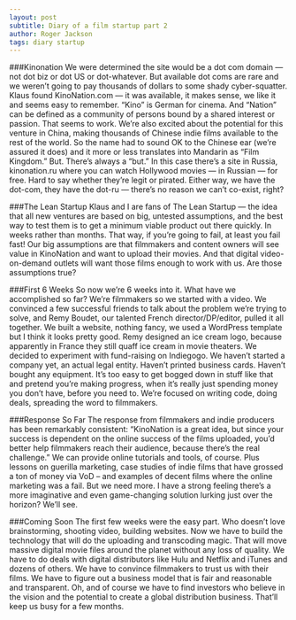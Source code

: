 ```yaml
---
layout: post
subtitle: Diary of a film startup part 2
author: Roger Jackson
tags: diary startup
---
```

###Kinonation
We were determined the site would be a dot com domain — not dot biz or dot US or dot-whatever. But available dot coms are rare and we weren’t going to pay thousands of dollars to some shady cyber-squatter. Klaus found KinoNation.com — it was available, it makes sense, we like it and seems easy to remember. “Kino” is German for cinema. And “Nation” can be defined as a community of persons bound by a shared interest or passion. That seems to work. We’re also excited about the potential for this venture in China, making thousands of Chinese indie films available to the rest of the world. So the name had to sound OK to the Chinese ear (we’re assured it does) and it more or less translates into Mandarin as “Film Kingdom.” But. There’s always a “but.” In this case there’s a site in Russia, kinonation.ru where you can watch Hollywood movies — in Russian — for free. Hard to say whether they’re legit or pirated. Either way, we have the dot-com, they have the dot-ru — there’s no reason we can’t co-exist, right?

###The Lean Startup
Klaus and I are fans of The Lean Startup — the idea that all new ventures are based on big, untested assumptions, and the best way to test them is to get a minimum viable product out there quickly. In weeks rather than months. That way, if you’re going to fail, at least you fail fast! Our big assumptions are that filmmakers and content owners will see value in KinoNation and want to upload their movies. And that digital video-on-demand outlets will want those films enough to work with us. Are those assumptions true?

###First 6 Weeks
So now we’re 6 weeks into it. What have we accomplished so far? We’re filmmakers so we started with a video. We convinced a few successful friends to talk about the problem we’re trying to solve, and Remy Boudet, our talented French director/DP/editor, pulled it all together. We built a website, nothing fancy, we used a WordPress template but I think it looks pretty good. Remy designed an ice cream logo, because apparently in France they still quaff ice cream in movie theaters. We decided to experiment with fund-raising on Indiegogo. We haven’t started a company yet, an actual legal entity. Haven’t printed business cards. Haven’t bought any equipment. It’s too easy to get bogged down in stuff like that and pretend you’re making progress, when it’s really just spending money you don’t have, before you need to. We’re focused on writing code, doing deals, spreading the word to filmmakers.

###Response So Far
The response from filmmakers and indie producers has been remarkably consistent: “KinoNation is a great idea, but since your success is dependent on the online success of the films uploaded, you’d better help filmmakers reach their audience, because there’s the real challenge.” We can provide online tutorials and tools, of course. Plus lessons on guerilla marketing, case studies of indie films that have grossed a ton of money via VoD – and examples of decent films where the online marketing was a fail. But we need more. I have a strong feeling there’s a more imaginative and even game-changing solution lurking just over the horizon? We’ll see.

###Coming Soon
The first few weeks were the easy part. Who doesn’t love brainstorming, shooting video, building websites. Now we have to build the technology that will do the uploading and transcoding magic. That will move massive digital movie files around the planet without any loss of quality. We have to do deals with digital distributors like Hulu and Netflix and iTunes and dozens of others. We have to convince filmmakers to trust us with their films. We have to figure out a business model that is fair and reasonable and transparent. Oh, and of course we have to find investors who believe in the vision and the potential to create a global distribution business.
That’ll keep us busy for a few months.